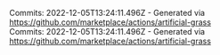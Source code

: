 Commits: 2022-12-05T13:24:11.496Z - Generated via https://github.com/marketplace/actions/artificial-grass
<br>
Commits: 2022-12-05T13:24:11.496Z - Generated via https://github.com/marketplace/actions/artificial-grass
<br>
